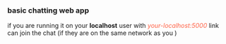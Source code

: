 <h3> basic chatting web app </h3>
if you are running it on your  <strong>localhost</strong>
user with <i style="color:Tomato;">your-localhost:5000</i> link can join the chat (if they are on the same network as you )
